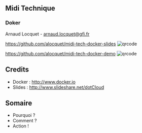 ## Midi Technique
### Doker
Arnaud Locquet - arnaud.locquet@gfi.fr



https://github.com/alocquet/midi-tech-docker-slides
![qrcode](data/presentation/qr-code-slides.jpg)


https://github.com/alocquet/midi-tech-docker-demo
![qrcode](data/presentation/qr-code-demo.jpg)


## Credits
* Docker : http://www.docker.io
* Slides : http://www.slideshare.net/dotCloud



## Somaire
- Pourquoi ? <!-- .element: class="fragment" -->
- Comment ? <!-- .element: class="fragment" -->
- Action ! <!-- .element: class="fragment" -->
